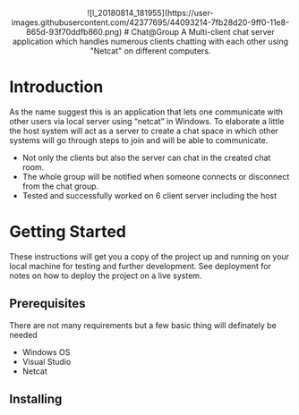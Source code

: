 <p align="center">
  ![l_20180814_181955](https://user-images.githubusercontent.com/42377695/44093214-7fb28d20-9ff0-11e8-865d-93f70ddfb860.png)
# Chat@Group
A Multi-client chat server application which handles numerous clients chatting with each other using "Netcat" on different computers.

# Introduction
As the name suggest this is an application that lets one communicate with other users via local server using “netcat” in Windows. To elaborate a little the host system will act as a server to create a chat space in which other systems will go through steps to join and will be able to communicate.
* Not only the clients but also the server can chat in the created chat room.
* The whole group will be notified when someone connects or disconnect from the chat group.
* Tested and successfully worked on 6 client server including the host

# Getting Started
These instructions will get you a copy of the project up and running on your local machine for testing and further development. See deployment for notes on how to deploy the project on a live system.

## Prerequisites
There are not many requirements but a few basic thing will definately be needed
* Windows OS
* Visual Studio
* Netcat

## Installing
